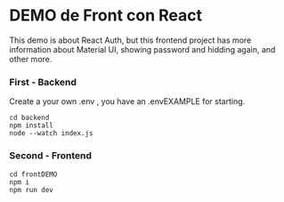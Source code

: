 # DEMO de Front con React

This demo is about React Auth, but this frontend project has more information about Material UI, showing password and hidding again, and other more.


### First - Backend

Create a your own .env , you have an .envEXAMPLE for starting.

```
cd backend
npm install
node --watch index.js
```


### Second - Frontend 

```
cd frontDEMO
npm i
npm run dev

```


